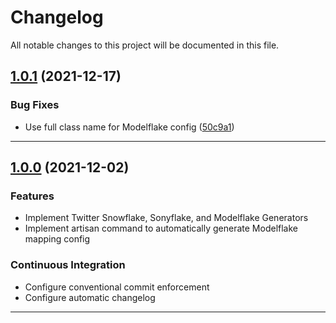 <!--- BEGIN HEADER -->
# Changelog

All notable changes to this project will be documented in this file.
<!--- END HEADER -->

## [1.0.1](https://github.com/vetmoves/com.moves.php.snowflake/compare/1.0.0...1.0.1) (2021-12-17)
### Bug Fixes

* Use full class name for Modelflake config ([50c9a1](https://github.com/vetmoves/com.moves.php.snowflake/commit/50c9a12e76f9f15bfa9dff46f5505c27c65e92ea))


---

## [1.0.0](https://github.com/vetmoves/com.moves.php.snowflake/compare/0.0.0...1.0.0) (2021-12-02)
### Features

* Implement Twitter Snowflake, Sonyflake, and Modelflake Generators
* Implement artisan command to automatically generate Modelflake mapping config

### Continuous Integration

* Configure conventional commit enforcement
* Configure automatic changelog

---

